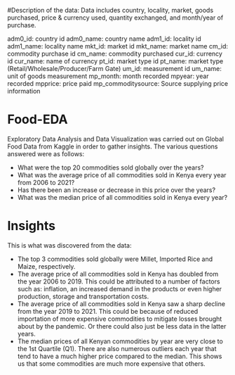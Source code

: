 #Description of the data:
Data includes country, locality, market, goods purchased, price & currency used, quantity exchanged, and month/year of purchase.

adm0_id: country id
adm0_name: country name
adm1_id: locality id
adm1_name: locality name
mkt_id: market id
mkt_name: market name
cm_id: commodity purchase id
cm_name: commodity purchased
cur_id: currency id
cur_name: name of currency
pt_id: market type id
pt_name: market type (Retail/Wholesale/Producer/Farm Gate)
um_id: measurement id
um_name: unit of goods measurement
mp_month: month recorded
mpyear: year recorded
mpprice: price paid
mp_commoditysource: Source supplying price information

# Food-EDA
Exploratory Data Analysis and Data Visualization was carried out on Global Food Data from Kaggle in order to gather insights. The various questions answered were as follows:
- What were the top 20 commodities sold globally over the years?
- What was the average price of all commodities sold in Kenya every year from 2006 to 2021?
- Has there been an increase or decrease in this price over the years?
- What was the median price of all commodities sold in Kenya every year?

# Insights
This is what was discovered from the data:
- The top 3 commodities sold globally were Millet, Imported Rice and Maize, respectively.
- The average price of all commodities sold in Kenya has doubled from the year 2006 to 2019. This could be attributed to a number of factors such as: inflation, an increased demand in the products or even higher production, storage and transportation costs.  
- The average price of all commodities sold in Kenya saw a sharp decline from the year 2019 to 2021. This could be because of reduced importation of more expensive commodities to mitigate losses brought about by the pandemic. Or there could also just be less data in the latter years. 
- The median prices of all Kenyan commodities by year are very close to the 1st Quartile (Q1). There are also numerous outliers each year that tend to have a much higher price compared to the median. This shows us that some commodities are much more expensive that others. 
